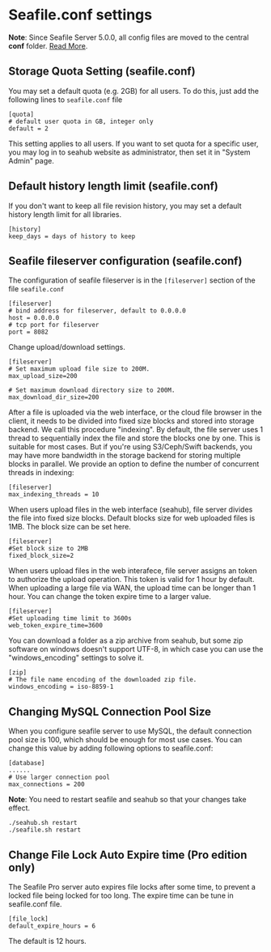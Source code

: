 # Seafile.conf settings

**Note**: Since Seafile Server 5.0.0, all config files are moved to the central **conf** folder. [Read More](../deploy/new_directory_layout_5_0_0.md).

## Storage Quota Setting (seafile.conf)

You may set a default quota (e.g. 2GB) for all users. To do this, just add the following lines to `seafile.conf` file

```
[quota]
# default user quota in GB, integer only
default = 2
```

This setting applies to all users. If you want to set quota for a specific user, you may log in to seahub website as administrator, then set it in "System Admin" page.

## Default history length limit (seafile.conf)

If you don't want to keep all file revision history, you may set a default history length limit for all libraries.

```
[history]
keep_days = days of history to keep
```

## Seafile fileserver configuration (seafile.conf)

The configuration of seafile fileserver is in the `[fileserver]` section of the file `seafile.conf`

```
[fileserver]
# bind address for fileserver, default to 0.0.0.0
host = 0.0.0.0
# tcp port for fileserver
port = 8082
```

Change upload/download settings.

```
[fileserver]
# Set maximum upload file size to 200M.
max_upload_size=200

# Set maximum download directory size to 200M.
max_download_dir_size=200
```

After a file is uploaded via the web interface, or the cloud file browser in the client, it needs to be divided into fixed size blocks and stored into storage backend. We call this procedure "indexing". By default, the file server uses 1 thread to sequentially index the file and store the blocks one by one. This is suitable for most cases. But if you're using S3/Ceph/Swift backends, you may have more bandwidth in the storage backend for storing multiple blocks in parallel. We provide an option to define the number of concurrent threads in indexing:

```
[fileserver]
max_indexing_threads = 10
```

When users upload files in the web interface (seahub), file server divides the file into fixed size blocks. Default blocks size for web uploaded files is 1MB. The block size can be set here.

```
[fileserver]
#Set block size to 2MB
fixed_block_size=2
```

When users upload files in the web interafece, file server assigns an token to authorize the upload operation. This token is valid for 1 hour by default. When uploading a large file via WAN, the upload time can be longer than 1 hour. You can change the token expire time to a larger value.

```
[fileserver]
#Set uploading time limit to 3600s 
web_token_expire_time=3600
```

You can download a folder as a zip archive from seahub, but some zip software
on windows doesn't support UTF-8, in which case you can use the "windows_encoding"
settings to solve it.
```
[zip]
# The file name encoding of the downloaded zip file.
windows_encoding = iso-8859-1
```

## Changing MySQL Connection Pool Size

When you configure seafile server to use MySQL, the default connection pool size is 100, which should be enough for most use cases. You can change this value by adding following options to seafile.conf:

```
[database]
......
# Use larger connection pool
max_connections = 200
```

**Note**: You need to restart seafile and seahub so that your changes take effect.
```
./seahub.sh restart
./seafile.sh restart
```

## Change File Lock Auto Expire time (Pro edition only)

The Seafile Pro server auto expires file locks after some time, to prevent a locked file being locked for too long. The expire time can be tune in seafile.conf file.

```
[file_lock]
default_expire_hours = 6
```

The default is 12 hours.
